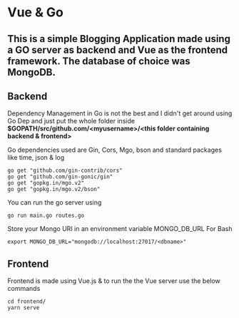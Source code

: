 # Vue & Go

## This is a simple Blogging Application made using a GO server as backend and Vue as the frontend framework. The database of choice was MongoDB.

## Backend

Dependency Management in Go is not the best and I didn't get around using Go Dep and just put the whole folder inside **$GOPATH/src/github.com/\<myusername>/\<this folder containing backend & frontend>**

Go dependencies used are Gin, Cors, Mgo, bson and standard packages like time, json & log

```
go get "github.com/gin-contrib/cors"
go get "github.com/gin-gonic/gin"
go get "gopkg.in/mgo.v2"
go get "gopkg.in/mgo.v2/bson"
```

You can run the go server using 
```
go run main.go routes.go
```

Store your Mongo URI in an environment variable MONGO_DB_URL
For Bash
```
export MONGO_DB_URL="mongodb://localhost:27017/<dbname>"
```

## Frontend

Frontend is made using Vue.js & to run the the Vue server use the below commands

```
cd frontend/
yarn serve
```
